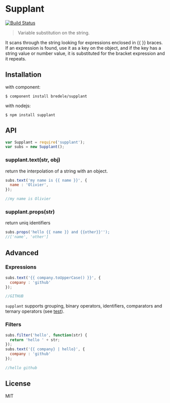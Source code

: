 Supplant
=============
[![Build Status](https://travis-ci.org/bredele/supplant.png?branch=master)](https://travis-ci.org/bredele/supplant)

  > Variable substitution on the string.

It scans through the string looking for expressions enclosed in {{ }} braces. If an expression is found, use it as a key on the object, and if the key has a string value or number value, it is substituted for the bracket expression and it repeats.

## Installation

with component:

    $ component install bredele/supplant

with nodejs:

    $ npm install supplant

## API

```js
var Supplant = require('supplant');
var subs = new Supplant();
```

### supplant.text(str, obj)

  return the interpolation of a string with an object.

```js
subs.text('my name is {{ name }}', {
  name : 'Olivier',
});

//my name is Olivier
```


### supplant.props(str)

  return uniq identifiers

```js
subs.props('hello {{ name }} and {{other}}'');
//['name', 'other']
```

## Advanced

### Expressions

```js
subs.text('{{ company.toUpperCase() }}', {
  company : 'github'
});

//GITHUB
```
  `supplant` supports grouping, binary operators, identifiers, comparators and ternary operators (see [test](https://github.com/bredele/supplant/blob/master/test/supplant.js)).

### Filters

```js
subs.filter('hello', function(str) {
  return 'hello ' + str;
});
subs.text('{{ company} | hello}', {
  company : 'github'
});

//hello github 
```

## License

  MIT
